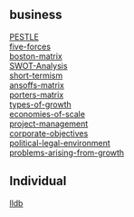 ## business
[PESTLE](./business/PESTLE.md) <br>
[five-forces](./business/five_forces.md) <br>
[boston-matrix](./business/boston_matrix.md) <br>
[SWOT-Analysis](./business/SWOT_Analysis.md) <br>
[short-termism](./business/short_termism.md) <br>
[ansoffs-matrix](./business/ansoffs_matrix.md) <br>
[porters-matrix](./business/porters_matrix.md) <br>
[types-of-growth](./business/types_of_growth.md) <br>
[economies-of-scale](./business/economies_of_scale.md) <br>
[project-management](./business/project_management.md) <br>
[corporate-objectives](./business/corporate_objectives.md) <br>
[political-legal-environment](./business/political_legal_environment.md) <br>
[problems-arising-from-growth](./business/problems_arising_from_growth.md) <br>

## Individual
[lldb](./lldb.md) <br>
